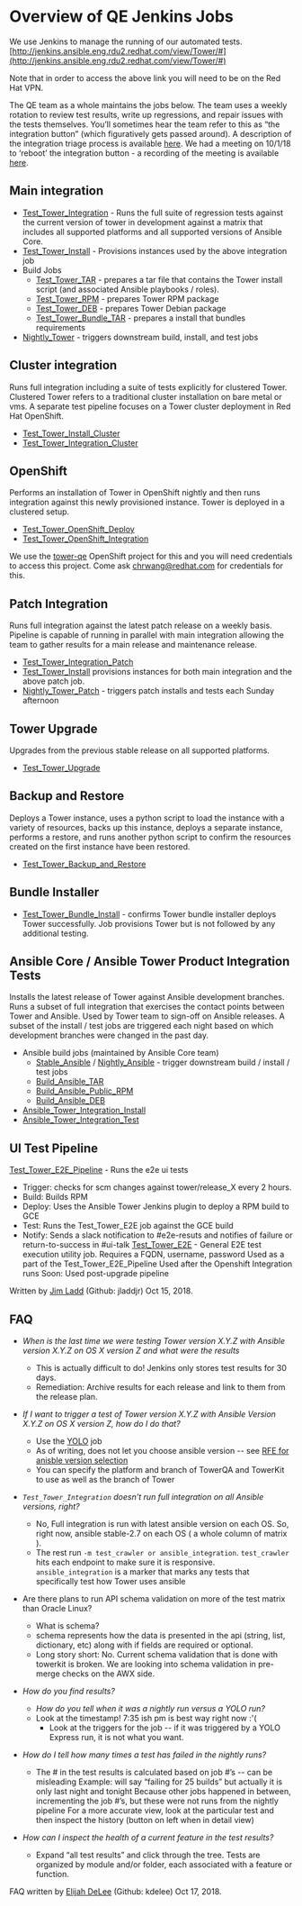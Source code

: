 # Overview of QE Jenkins Jobs

We use Jenkins to manage the running of our automated tests.
[http://jenkins.ansible.eng.rdu2.redhat.com/view/Tower/#](http://jenkins.ansible.eng.rdu2.redhat.com/view/Tower/#)

Note that in order to access the above link you will need to be on the Red Hat VPN.


The QE team as a whole maintains the jobs below. The team uses a weekly rotation to review test results, write up regressions, and repair issues with the tests themselves. You’ll sometimes hear the team refer to this as “the integration button” (which figuratively gets passed around). A description of the integration triage process is available [here](https://docs.google.com/document/d/1trChK3DScws2vJqEMMHdy3B0_9mHYcyxpZSbTlTq04k/edit). We had a meeting on 10/1/18 to ‘reboot’ the integration button - a recording of the meeting is available [here](https://bluejeans.com/s/PmDs3/).

## Main integration

- [Test_Tower_Integration](http://jenkins.ansible.eng.rdu2.redhat.com/view/Tower/job/Test_Tower_Integration/) - Runs the full suite of regression tests against the current version of tower in development against a matrix that includes all supported platforms and all supported versions of Ansible Core.
- [Test_Tower_Install](http://jenkins.ansible.eng.rdu2.redhat.com/view/Tower/job/Test_Tower_Bundle_Install/) - Provisions instances used by the above integration job
- Build Jobs
	- [Test_Tower_TAR](http://jenkins.ansible.eng.rdu2.redhat.com/view/Tower/job/Build_Tower_TAR/) - prepares a tar file that contains the Tower install script (and associated Ansible playbooks / roles).
	- [Test_Tower_RPM](http://jenkins.ansible.eng.rdu2.redhat.com/view/Tower/job/Build_Tower_RPM/) - prepares Tower RPM package
	- [Test_Tower_DEB](http://jenkins.ansible.eng.rdu2.redhat.com/view/Tower/job/Build_Tower_DEB/) - prepares Tower Debian package
	- [Test_Tower_Bundle_TAR](http://jenkins.ansible.eng.rdu2.redhat.com/view/Tower/job/Build_Tower_Bundle_TAR/) - prepares a install that bundles requirements
- [Nightly_Tower](http://jenkins.ansible.eng.rdu2.redhat.com/view/Tower/job/Nightly_Tower/) - triggers downstream build, install, and test jobs

## Cluster integration

Runs full integration including a suite of tests explicitly for clustered Tower. Clustered Tower refers to a traditional cluster installation on bare metal or vms. A separate test pipeline focuses on a Tower cluster deployment in Red Hat OpenShift.

- [Test_Tower_Install_Cluster](http://jenkins.ansible.eng.rdu2.redhat.com/view/Tower/job/Test_Tower_Install_Cluster/)
- [Test_Tower_Integration_Cluster](http://jenkins.ansible.eng.rdu2.redhat.com/view/Tower/job/Test_Tower_Integration_Cluster/)

## OpenShift

Performs an installation of Tower in OpenShift nightly and then runs integration against this newly provisioned instance. Tower is deployed in a clustered setup.

- [Test_Tower_OpenShift_Deploy](http://jenkins.ansible.eng.rdu2.redhat.com/view/Tower/job/Test_Tower_OpenShift_Deploy/)
- [Test_Tower_OpenShift_Integration](http://jenkins.ansible.eng.rdu2.redhat.com/view/Tower/job/Test_Tower_OpenShift_Integration/)

We use the [tower-qe](https://console.openshift.ansible.eng.rdu2.redhat.com/console/project/tower-qe/overview) OpenShift project for this and you will need credentials to access this project. Come ask chrwang@redhat.com for credentials for this.

## Patch Integration

Runs full integration against the latest patch release on a weekly basis. Pipeline is capable of running in parallel with main integration allowing the team to gather results for a main release and maintenance release.

- [Test_Tower_Integration_Patch](http://jenkins.ansible.eng.rdu2.redhat.com/view/Tower/job/Test_Tower_Integration_Patch/)
- [Test_Tower_Install](http://jenkins.ansible.eng.rdu2.redhat.com/job/Test_Tower_Install/#) provisions instances for both main integration and the above patch job.
- [Nightly_Tower_Patch](http://jenkins.ansible.eng.rdu2.redhat.com/view/Tower/job/Nightly_Tower_Patch/) - triggers patch installs and tests each Sunday afternoon

## Tower Upgrade

Upgrades from the previous stable release on all supported platforms.

- [Test_Tower_Upgrade](http://jenkins.ansible.eng.rdu2.redhat.com/view/Tower/job/Test_Tower_Upgrade/)

## Backup and Restore

Deploys a Tower instance, uses a python script to load the instance with a variety of resources, backs up this instance, deploys a separate instance, performs a restore, and runs another python script to confirm the resources created on the first instance have been restored.

- [Test_Tower_Backup_and_Restore](http://jenkins.ansible.eng.rdu2.redhat.com/view/Tower/job/Test_Tower_Backup_and_Restore/)

## Bundle Installer

- [Test_Tower_Bundle_Install](http://jenkins.ansible.eng.rdu2.redhat.com/view/Tower/job/Test_Tower_Bundle_Install/) - confirms Tower bundle installer deploys Tower successfully. Job provisions Tower but is not followed by any additional testing.

## Ansible Core / Ansible Tower Product Integration Tests

Installs the latest release of Tower against Ansible development branches. Runs a subset of full integration that exercises the contact points between Tower and Ansible. Used by Tower team to sign-off on Ansible releases. A subset of the install / test jobs are triggered each night based on which development branches were changed in the past day.

- Ansible build jobs (maintained by Ansible Core team)
	- [Stable_Ansible](http://jenkins.ansible.eng.rdu2.redhat.com/view/Ansible/job/Stable_Ansible/) / [Nightly_Ansible](http://jenkins.ansible.eng.rdu2.redhat.com/view/Ansible/job/Nightly_Ansible/) - trigger downstream build / install / test jobs
	- [Build_Ansible_TAR](http://jenkins.ansible.eng.rdu2.redhat.com/view/Ansible/job/Build_Ansible_TAR/)
	- [Build_Ansible_Public_RPM](http://jenkins.ansible.eng.rdu2.redhat.com/view/Ansible/job/Build_Ansible_Public_RPM/)
	- [Build_Ansible_DEB](http://jenkins.ansible.eng.rdu2.redhat.com/view/Ansible/job/Build_Ansible_DEB/)
- [Ansible_Tower_Integration_Install](http://jenkins.ansible.eng.rdu2.redhat.com/view/Tower/job/Ansible_Tower_Integration_Install/)
- [Ansible_Tower_Integration_Test](http://jenkins.ansible.eng.rdu2.redhat.com/view/Tower/job/Ansible_Tower_Integration_Test/)

## UI Test Pipeline

[Test_Tower_E2E_Pipeline](http://jenkins.ansible.eng.rdu2.redhat.com/job/Test_Tower_E2E_Pipeline/) - Runs the e2e ui tests

- Trigger: checks for scm changes against tower/release_X every 2 hours.
- Build: Builds RPM
- Deploy: Uses the Ansible Tower Jenkins plugin to deploy a RPM build to GCE
- Test: Runs the Test_Tower_E2E job against the GCE build
- Notify: Sends a slack notification to #e2e-resuts and notifies of failure or return-to-success in #ui-talk
[Test_Tower_E2E](http://jenkins.ansible.eng.rdu2.redhat.com/job/Test_Tower_E2E/) - General E2E test execution utility job. Requires a FQDN, username, password
Used as a part of the Test_Tower_E2E_Pipeline
Used after the Openshift Integration runs
Soon: Used post-upgrade pipeline

Written by [Jim Ladd](mailto:jladd@redhat.com) (Github: jladdjr) Oct 15, 2018.

## FAQ

* _When is the last time we were testing Tower version X.Y.Z with Ansible version X.Y.Z on OS X version Z and what were the results_
    * This is actually difficult to do! Jenkins only stores test results for 30 days.
    * Remediation: Archive results for each release and link to them from the release plan.
* _If I want to trigger a test of Tower version X.Y.Z with Ansible Version X.Y.Z on OS X version Z, how do I do that?_
    * Use the [YOLO](http://jenkins.ansible.eng.rdu2.redhat.com/job/Test_Tower_Yolo_Express/) job
    * As of writing, does not let you choose ansible version -- see [RFE for anisble version selection](https://github.com/ansible/tower-qa/issues/2331)
    * You can specify the platform and branch of TowerQA and TowerKit to use as well as the branch of Tower
* _`Test_Tower_Integration` doesn’t run full integration on all Ansible versions, right?_
    * No, Full integration is run with latest ansible version on each OS. So, right now, ansible stable-2.7 on each OS ( a whole column of matrix ).
    * The rest run `-m test_crawler or ansible_integration`. `test_crawler` hits each endpoint to make sure it is responsive. `ansible_integration` is a marker that marks any tests that specifically test how Tower uses ansible
* Are there plans to run API schema validation on more of the test matrix than Oracle Linux?
    * What is schema?
	* schema represents how the data is presented in the api (string, list, dictionary, etc) along with if fields are required or optional.
    * Long story short: No. Current schema validation that is done with towerkit is broken. We are looking into schema validation in pre-merge checks on the AWX side.

* _How do you find results?_
    * _How do you tell when it was a nightly run versus a YOLO run?_
	* Look at the timestamp! 7:35 ish pm is best way right now :'(
        * Look at the triggers for the job -- if it was triggered by a YOLO Express run, it is not what you want.

* _How do I tell how many times a test has failed in the nightly runs?_
    * The # in the test results is calculated based on job #’s  -- can be misleading
      Example: will say “failing for 25 builds” but actually it is only last night and tonight
      Because other jobs happened in between, incrementing the job #’s, but these were not runs from the nightly pipeline
      For a more accurate view, look at the particular test and then inspect the history (button on left when in detail view)
* _How can I inspect the health of a current feature in the test results?_
    * Expand “all test results” and click through the tree. Tests are organized by module and/or folder, each associated with a feature or function.

FAQ written by [Elijah DeLee](mailto:kdelee@redhat.com) (Github: kdelee) Oct 17, 2018.
